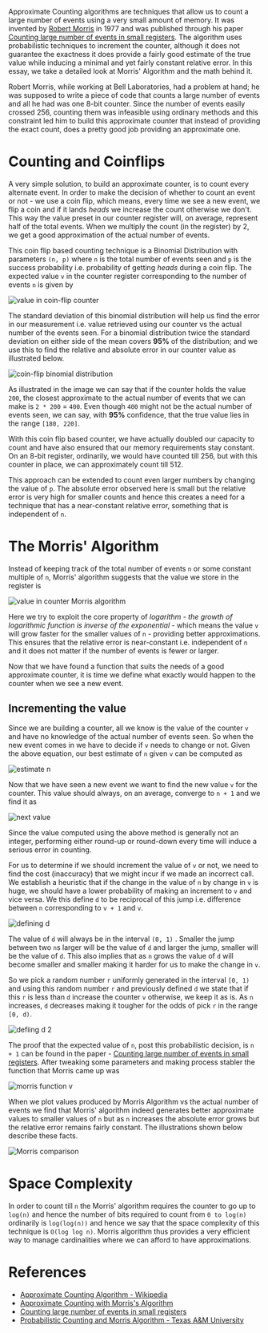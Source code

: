Approximate Counting algorithms are techniques that allow us to count a large number of events using a very small amount of memory. It was invented by [Robert Morris](https://en.wikipedia.org/wiki/Robert_Tappan_Morris) in 1977 and was published through his paper [Counting large number of events in small registers](http://www.inf.ed.ac.uk/teaching/courses/exc/reading/morris.pdf). The algorithm uses probabilistic techniques to increment the counter, although it does not guarantee the exactness it does provide a fairly good estimate of the true value while inducing a minimal and yet fairly constant relative error. In this essay, we take a detailed look at Morris' Algorithm and the math behind it.

Robert Morris, while working at Bell Laboratories, had a problem at hand; he was supposed to write a piece of code that counts a large number of events and all he had was one 8-bit counter. Since the number of events easily crossed 256, counting them was infeasible using ordinary methods and this constraint led him to build this approximate counter that instead of providing the exact count, does a pretty good job providing an approximate one.

# Counting and Coinflips

A very simple solution, to build an approximate counter, is to count every alternate event. In order to make the decision of whether to count an event or not - we use a coin flip, which means, every time we see a new event, we flip a coin and if it lands *heads* we increase the count otherwise we don't. This way the value preset in our counter register will, on average, represent half of the total events. When we multiply the count (in the register) by 2, we get a good approximation of the actual number of events.

This coin flip based counting technique is a Binomial Distribution with parameters `(n, p)` where `n` is the total number of events seen and `p` is the success probability i.e. probability of getting *heads* during a coin flip. The expected value `v` in the counter register corresponding to the number of events `n` is given by

![value in coin-flip counter](https://user-images.githubusercontent.com/4745789/89116526-a6725780-d4b2-11ea-9143-a562d6c3ca93.png)

The standard deviation of this binomial distribution will help us find the error in our measurement i.e. value retrieved using our counter vs the actual number of the events seen. For a binomial distribution twice the standard deviation on either side of the mean covers **95%** of the distribution; and we use this to find the relative and absolute error in our counter value as illustrated below.

![coin-flip binomial distribution](https://user-images.githubusercontent.com/4745789/89117327-82b30f80-d4ba-11ea-8346-a39ae6cb639a.png)

As illustrated in the image we can say that if the counter holds the value `200`, the closest approximate to the actual number of events that we can make is `2 * 200` = `400`. Even though `400` might not be the actual number of events seen, we can say, with **95%** confidence, that the true value lies in the range `[180, 220]`.

With this coin flip based counter, we have actually doubled our capacity to count and have also ensured that our memory requirements stay constant. On an 8-bit register, ordinarily, we would have counted till 256, but with this counter in place, we can approximately count till 512.

This approach can be extended to count even larger numbers by changing the value of `p`. The absolute error observed here is small but the relative error is very high for smaller counts and hence this creates a need for a technique that has a near-constant relative error, something that is independent of `n`.

# The Morris' Algorithm

Instead of keeping track of the total number of events `n` or some constant multiple of `n`, Morris' algorithm suggests that the value we store in the register is

![value in counter Morris algorithm](https://user-images.githubusercontent.com/4745789/89117993-edb31500-d4bf-11ea-9879-1f0032950ff4.png)

Here we try to exploit the core property of *logarithm* - *the growth of logarithmic function is inverse of the exponential* - which means the value `v` will grow faster for the smaller values of `n` - providing better approximations. This ensures that the relative error is near-constant i.e. independent of `n` and it does not matter if the number of events is fewer or larger.

Now that we have found a function that suits the needs of a good approximate counter, it is time we define what exactly would happen to the counter when we see a new event.

## Incrementing the value

Since we are building a counter, all we know is the value of the counter `v` and have no knowledge of the actual number of events seen. So when the new event comes in we have to decide if `v` needs to change or not. Given the above equation, our best estimate of `n` given `v` can be computed as

![estimate n](https://user-images.githubusercontent.com/4745789/89120289-c7e33b80-d4d2-11ea-92b8-d307b0aa9032.png)

Now that we have seen a new event we want to find the new value `v` for the counter. This value should always, on an average, converge to `n + 1` and we find it as

![next value](https://user-images.githubusercontent.com/4745789/89120467-2eb52480-d4d4-11ea-89ac-d8cacd14d952.png)

Since the value computed using the above method is generally not an integer, performing either round-up or round-down every time will induce a serious error in counting.

For us to determine if we should increment the value of `v` or not, we need to find the cost (inaccuracy) that we might incur if we made an incorrect call. We establish a heuristic that if the change in the value of `n` by change in `v` is huge, we should have a lower probability of making an increment to `v` and vice versa. We this define `d` to be reciprocal of this jump i.e. difference between `n` corresponding to `v + 1` and `v`.

![defining d](https://user-images.githubusercontent.com/4745789/89120957-38d92200-d4d8-11ea-975f-323b36da325c.png)

The value of `d` will always be in the interval `(0, 1)` . Smaller the jump between two `n`s larger will be the value of `d` and larger the jump, smaller will be the value of `d`. This also implies that as `n` grows the value of `d` will become smaller and smaller making it harder for us to make the change in `v`.

So we pick a random number `r` uniformly generated in the interval `[0, 1)` and using this random number `r` and previously defined `d` we state that if this `r` is less than `d` increase the counter `v` otherwise, we keep it as is. As `n` increases, `d` decreases making it tougher for the odds of pick `r` in the range `[0, d)`.

![defiing d 2](https://user-images.githubusercontent.com/4745789/89120929-f9aad100-d4d7-11ea-8f0e-066fc059c066.png)

The proof that the expected value of `n`, post this probabilistic decision, is `n + 1` can be found in the paper - [Counting large number of events in small registers](http://www.inf.ed.ac.uk/teaching/courses/exc/reading/morris.pdf). After tweaking some parameters and making process stabler the function that Morris came up was

![morris function v](https://user-images.githubusercontent.com/4745789/89121058-3fb46480-d4d9-11ea-9d93-5af712ac08e7.png)

When we plot values produced by Morris Algorithm vs the actual number of events we find that Morris' algorithm indeed generates better approximate values to smaller values of `n` but as `n` increases the absolute error grows but the relative error remains fairly constant. The illustrations shown below describe these facts.

![Morris comparison](https://user-images.githubusercontent.com/4745789/89123322-13eeaa00-d4ec-11ea-9539-ada7f5de9af1.png)


# Space Complexity

In order to count till `n` the Morris' algorithm requires the counter to go up to `log(n)` and hence the number of bits required to count from `0 to log(n)` ordinarily is `log(log(n))` and hence we say that the space complexity of this technique is `O(log log n)`. Morris algorithm thus provides a very efficient way to manage cardinalities where we can afford to have approximations.

# References

- [Approximate Counting Algorithm - Wikipedia](https://en.wikipedia.org/wiki/Approximate_counting_algorithm)
- [Approximate Counting with Morris's Algorithm](http://gregorygundersen.com/blog/2019/11/11/morris-algorithm/)
- [Counting large number of events in small registers](http://www.inf.ed.ac.uk/teaching/courses/exc/reading/morris.pdf)
- [Probabilistic Counting and Morris Algorithm - Texas A&M University](http://cesg.tamu.edu/wp-content/uploads/2014/09/ECEN689-lec11.pdf)
